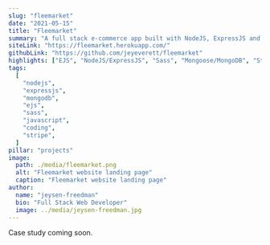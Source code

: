 ```yaml
---
slug: "fleemarket"
date: "2021-05-15"
title: "Fleemarket"
summary: "A full stack e-commerce app built with NodeJS, ExpressJS and EJS (MVC architecture).  Stripe checkout.  Auth from scratch using bcrypt.  MongoDB NoSQL database. Dynamically generated receipts via pdfkit."
siteLink: "https://fleemarket.herokuapp.com/"
githubLink: "https://github.com/jeyeverett/fleemarket"
highlights: ["EJS", "NodeJS/ExpressJS", "Sass", "Mongoose/MongoDB", "Stripe"]
tags:
  [
    "nodejs",
    "expressjs",
    "mongodb",
    "ejs",
    "sass",
    "javascript",
    "coding",
    "stripe",
  ]
pillar: "projects"
image:
  path: ./media/fleemarket.png
  alt: "Fleemarket website landing page"
  caption: "Fleemarket website landing page"
author:
  name: "jeysen-freedman"
  bio: "Full Stack Web Developer"
  image: ../media/jeysen-freedman.jpg
---
```


Case study coming soon.

